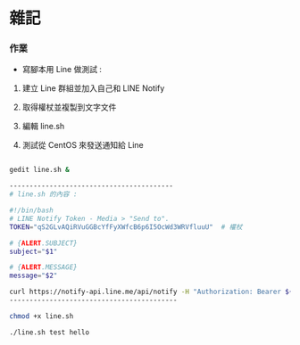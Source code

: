 # 雜記

### 作業

* 寫腳本用 Line 做測試 : 
  
1. 建立 Line 群組並加入自己和 LINE Notify

2. 取得權杖並複製到文字文件

3. 編輯 line.sh

4. 測試從 CentOS 來發送通知給 Line
  
``` bash

gedit line.sh &

-----------------------------------------
# line.sh 的內容 :

#!/bin/bash
# LINE Notify Token - Media > "Send to".
TOKEN="qS2GLvAQiRVuGGBcYfFyXWfcB6p6I5OcWd3WRVfluuU"  # 權杖

# {ALERT.SUBJECT}
subject="$1"

# {ALERT.MESSAGE}
message="$2"

curl https://notify-api.line.me/api/notify -H "Authorization: Bearer ${TOKEN}" -d "message=${message}"
------------------------------------------

chmod +x line.sh

./line.sh test hello
```

